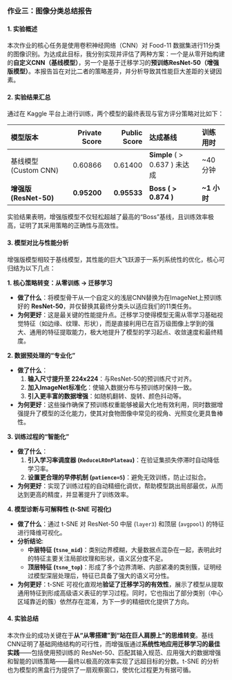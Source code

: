 ### **作业三：图像分类总结报告**

#### **1. 实验概述**

本次作业的核心任务是使用卷积神经网络（CNN）对 Food-11 数据集进行11分类的图像识别。为达成此目标，我分别实现并评估了两种方案：一个是从零开始构建的**自定义CNN（基线模型）**，另一个是基于迁移学习的**预训练ResNet-50（增强版模型）**。本报告旨在对比二者的策略差异，并分析导致其性能巨大差距的关键因素。

#### **2. 实验结果汇总**

通过在 Kaggle 平台上进行训练，两个模型的最终表现与官方评分策略对比如下：

| 模型版本 | Private Score | Public Score | 达成基线 | 训练用时 |
| :--- | ---:| ---:| :--- | :--- |
| 基线模型 (Custom CNN) | 0.60866 | 0.61400 | **Simple** ( > 0.637 ) 未达成 | ~40 分钟 |
| **增强版 (ResNet-50)** | **0.95200** | **0.95533** | **Boss ( > 0.874 )** | **~1 小时** |

实验结果表明，增强版模型不仅轻松超越了最高的“Boss”基线，且训练效率极高，证明了其采用策略的正确性与高效性。

#### **3. 模型对比与性能分析**

增强版模型相较于基线模型，其性能的巨大飞跃源于一系列系统性的优化，核心可归结为以下几点：

**1. 核心策略转变：从零训练 → 迁移学习**
   - **做了什么**：将模型骨干从一个自定义的浅层CNN替换为在ImageNet上预训练好的 **ResNet-50**，并仅替换其最终分类头以适应我们的11类任务。
   - **为何更好**：这是最关键的性能提升点。迁移学习使得模型无需从零学习基础视觉特征（如边缘、纹理、形状），而是直接利用已在百万级图像上学到的强大、通用的特征提取能力，极大地提升了模型的学习起点、收敛速度和最终精度。

**2. 数据预处理的“专业化”**
   - **做了什么**：
     1.  **输入尺寸提升至 224x224**：与ResNet-50的预训练尺寸对齐。
     2.  **加入ImageNet标准化**：使输入数据分布与预训练时保持一致。
     3.  **引入更丰富的数据增强**：如随机翻转、旋转、颜色抖动等。
   - **为何更好**：这些操作确保了预训练权重能够被最大化地有效利用，同时数据增强提升了模型的泛化能力，使其对食物图像中常见的视角、光照变化更具鲁棒性。

**3. 训练过程的“智能化”**
   - **做了什么**：
     1.  **引入学习率调度器 (`ReduceLROnPlateau`)**：在验证集损失停滞时自动降低学习率。
     2.  **设置更合理的早停机制 (`patience=5`)**：避免无效训练，防止过拟合。
   - **为何更好**：实现了训练过程的自动精细化调优，帮助模型跳出局部最优，从而达到更高的精度，并显著提升了训练效率。

**4. 模型诊断与可解释性 (t-SNE 可视化)**
   - **做了什么**：通过 t-SNE 对 ResNet-50 中层 (`layer3`) 和顶层 (`avgpool`) 的特征进行降维可视化。
   - **分析结论**:
     - **中层特征 (`tsne_mid`)**：类别边界模糊，大量数据点混杂在一起，表明此时的特征主要关注局部纹理和形状，语义区分度不足。
     - **顶层特征 (`tsne_top`)**：形成了多个边界清晰、内部紧凑的类别簇，证明经过模型深层处理后，特征已具备了强大的语义可分性。
   - **为何更好**：t-SNE 可视化直观地**验证了迁移学习的有效性**，展示了模型从提取通用特征到形成高级语义表征的学习过程。同时，它也指出了部分类别（中心区域靠近的簇）依然存在混淆，为下一步的精细优化提供了方向。

#### **4. 实验总结**

本次作业的成功关键在于**从“从零搭建”到“站在巨人肩膀上”的思维转变**。基线CNN证明了基础网络结构的可行性，而增强版通过**系统性地应用迁移学习的最佳实践**——包括使用预训练的 ResNet-50、匹配其输入规范、应用强大的数据增强和智能的训练策略——最终以极高的效率实现了远超目标的分数。t-SNE 的分析也为模型的黑盒行为提供了一扇观察窗口，使优化过程更为有据可循。